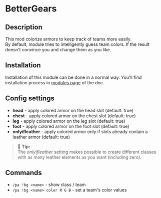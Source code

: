 # BetterGears

## Description

This mod colorize armors to keep track of teams more easily.  
By default, module tries to intelligently guess team colors. If the result doesn't convince you and change them as you 
like.

## Installation

Installation of this module can be done in a normal way. You'll find installation process in [modules page](../modules.md#installing-modules) of the doc.

## Config settings

- **head** \- apply colored armor on the head slot (default: true)
- **chest** \- apply colored armor on the chest slot (default: true)
- **leg** \- apply colored armor on the leg slot (default: true)
- **foot** \- apply colored armor on the foot slot (default: true)
- **onlyifleather** \- apply colored armor only if slots already contain a leather armor (default: true)

> 🚩 **Tip:**  
> The *onlyifleather* setting makes possible to create different classes with as many leather elements as you want 
> (including zero).

## Commands

- `/pa !bg <name>` \- show class / team
- `/pa !bg <name> color R G B` \- set a team's color values
